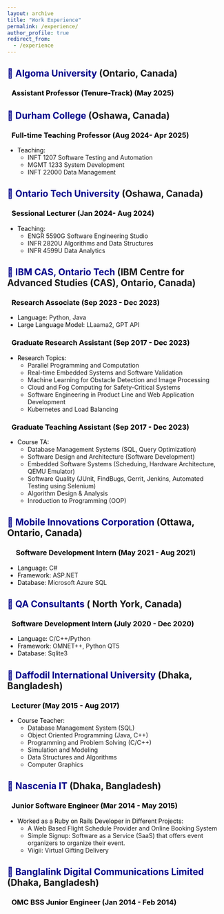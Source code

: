 ```yaml
---
layout: archive
title: "Work Experience"
permalink: /experience/
author_profile: true
redirect_from: 
  - /experience
---
```

## <span style=" color:DarkBlue">💼 Algoma University</span> (Ontario, Canada)
### <span style="padding-left:10px; color:black">Assistant Professor (Tenure-Track) (May 2025)</span>

    

## <span style=" color:DarkBlue">💼 Durham College</span> (Oshawa, Canada)
### <span style="padding-left:10px; color:black">Full-time Teaching Professor (Aug 2024- Apr 2025)</span>
- <span style="color:black">Teaching:</span>
    - INFT 1207 Software Testing and Automation
    - MGMT 1233 System Development
    - INFT 22000 Data Management
      
## <span style=" color:DarkBlue">💼 Ontario Tech University</span> (Oshawa, Canada)
### <span style="padding-left:10px; color:black">Sessional Lecturer (Jan 2024- Aug 2024)</span>
- <span style="color:black">Teaching:</span>
    - ENGR 5590G Software Engineering Studio 
    - INFR 2820U Algorithms and Data Structures
    - INFR 4599U Data Analytics
      
## <span style=" color:DarkBlue">💼 IBM CAS, Ontario Tech</span> (IBM Centre for Advanced Studies (CAS), Ontario, Canada)
### <span style="padding-left: 10px; color:black">Research Associate (Sep 2023 - Dec 2023)</span>
- <span style="color:black">Language:</span> Python, Java
- <span style="color:black">Large Language Model:</span> LLaama2, GPT API
      
### <span style="padding-left: 10px; color:black">Graduate Research Assistant (Sep 2017 - Dec 2023)</span>
- <span style="color:black">Research Topics:</span> 
    - Parallel Programming and Computation
    - Real-time Embedded Systems and Software Validation
    - Machine Learning for Obstacle Detection and Image Processing
    - Cloud and Fog Computing for Safety-Critical Systems 
    - Software Engineering in Product Line and Web Application Development
    - Kubernetes and Load Balancing


### <span style="padding-left: 10px; color:black">Graduate Teaching Assistant (Sep 2017 - Dec 2023)</span>
- <span style="color:black; ">Course TA:</span>
    - Database Management Systems (SQL, Query Optimization)
    - Software Design and Architecture (Software Development)
    - Embedded Software Systems (Scheduing, Hardware Architecture, QEMU Emulator)
    - Software Quality (JUnit, FindBugs, Gerrit, Jenkins, Automated Testing using Selenium)
    - Algorithm Design & Analysis
    - Inroduction to Programming (OOP)

## <span style=" color:DarkBlue">💼 Mobile Innovations Corporation</span> (Ottawa, Ontario, Canada)
### <span style="padding-left: 20px; color:black"> Software Development Intern (May 2021 - Aug 2021)</span>
- <span style="color:black;">Language:</span> C#
- <span style="color:black;">Framework:</span> ASP.NET
- <span style="color:black;">Database:</span> Microsoft Azure SQL

## <span style=" color:DarkBlue">💼 QA Consultants</span> ( North York, Canada)
### <span style="padding-left: 10px; color:black">Software Development Intern (July 2020 - Dec 2020)</span>
- <span style="color:black;">Language:</span> C/C++/Python
- <span style="color:black;">Framework:</span> OMNET++, Python QT5
- <span style="color:black;">Database:</span> Sqlite3

## <span style="color:DarkBlue">💼 Daffodil International University</span> (Dhaka, Bangladesh)
### <span style="padding-left: 10px; color:black">Lecturer (May 2015 - Aug 2017)</span>
- <span style="color:black;">Course Teacher:</span>
    - Database Management System (SQL)
    - Object Oriented Programming (Java, C++)
    - Programming and Problem Solving (C/C++)
    - Simulation and Modeling
    - Data Structures and Algorithms
    - Computer Graphics

## <span style=" color:DarkBlue">💼 Nascenia IT</span> (Dhaka, Bangladesh)
### <span style="padding-left: 10px; color:black">Junior Software Engineer (Mar 2014 - May 2015)</span>
- <span style="color:black;">Worked as a Ruby on Rails Developer in Different Projects:</span>
    - A Web Based Flight Schedule Provider and Online Booking System
    - Simple Signup: Software as a Service (SaaS) that offers event organizers to organize their event. 
    - Viigii: Virtual Gifting Delivery

## <span style=" color:DarkBlue">💼 Banglalink Digital Communications Limited</span>  (Dhaka, Bangladesh)
### <span style="padding-left: 10px; color:black">OMC BSS Junior Engineer (Jan 2014 - Feb 2014)</span>
